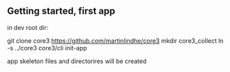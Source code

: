 ## Getting started, first app

in dev root dir:

  git clone core3 https://github.com/martinlindhe/core3
  mkdir core3_collect
  ln -s ../core3
  core3/cli init-app

app skeleton files and directorires will be created